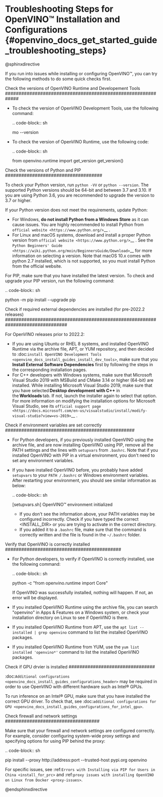 # Troubleshooting Steps for OpenVINO™ Installation and Configurations {#openvino_docs_get_started_guide_troubleshooting_steps}

@sphinxdirective

If you run into issues while installing or configuring OpenVINO™, you can try the following methods to do some quick checks first. 

Check the versions of OpenVINO Runtime and Developement Tools
#############################################################

* To check the version of OpenVINO Development Tools, use the following command:
   
  .. code-block:: sh
     
     mo --version
   
* To check the version of OpenVINO Runtime, use the following code:
   
  .. code-block:: sh
     
     from openvino.runtime import get_version get_version()
   

Check the versions of Python and PIP
####################################

To check your Python version, run ``python -VV`` or ``python --version``. The supported Python versions should be 64-bit and between 3.7 and 3.10. If you are using Python 3.6, you are recommended to upgrade the version to 3.7 or higher.

If your Python version does not meet the requirements, update Python:

* For Windows, **do not install Python from a Windows Store** as it can cause issues. You are highly recommended to install Python from `official website <https://www.python.org/>`__ .
* For Linux and macOS systems, download and install a proper Python version from `official website <https://www.python.org/>`__ . See the `Python Beginners' Guide <https://wiki.python.org/moin/BeginnersGuide/Download>`__ for more information on selecting a version. Note that macOS 10.x comes with python 2.7 installed, which is not supported, so you must install Python from the official website.

For PIP, make sure that you have installed the latest version. To check and upgrade your PIP version, run the following command:

.. code-block:: sh
   
   python -m pip install --upgrade pip

<!--## Check the special tips for Anaconda installation-->

<!--add this part in future-->

Check if required external dependencies are installed (for pre-2022.2 releases)
###############################################################################

For OpenVINO releases prior to 2022.2:

- If you are using Ubuntu or RHEL 8 systems, and installed OpenVINO Runtime via the archive file, APT, or YUM repository, and then decided to :doc:`install OpenVINO Development Tools <openvino_docs_install_guides_install_dev_tools>`, make sure that you **Install External Software Dependencies** first by following the steps in the corresponding installation pages.
- For C++ developers with Windows systems, make sure that Microsoft Visual Studio 2019 with MSBuild and CMake 3.14 or higher (64-bit) are installed. While installing Microsoft Visual Studio 2019, make sure that you have selected **Desktop development with C++** in the **Workloads** tab. If not, launch the installer again to select that option. For more information on modifying the installation options for Microsoft Visual Studio, see its `official support page <https://docs.microsoft.com/en-us/visualstudio/install/modify-visual-studio?view=vs-2019>`__ .

Check if environment variables are set correctly
################################################

- For Python developers, if you previously installed OpenVINO using the archive file, and are now installing OpenVINO using PIP, remove all the PATH settings and the lines with ``setupvars`` from ``.bashrc``. Note that if you installed OpenVINO with PIP in a virtual environment, you don't need to set any environment variables.
- If you have installed OpenVINO before, you probably have added ``setupvars`` to your ``PATH /.bashrc`` or Windows environment variables. After restarting your environment, you should see similar information as below: 

  .. code-block:: sh
     
     [setupvars.sh] OpenVINO™ environment initialized
     

  - If you don't see the information above, your PATH variables may be configured incorrectly. Check if you have typed the correct <INSTALL_DIR> or you are trying to activate in the correct directory.
  - If you added it to a ``.bashrc`` file, make sure that the command is correctly written and the file is found in the ``~/.bashrc`` folder.

Verify that OpenVINO is correctly installed
###########################################

* For Python developers, to verify if OpenVINO is correctly installed, use the following command:

  .. code-block:: sh

     python -c "from openvino.runtime import Core"
   
  If OpenVINO was successfully installed, nothing will happen. If not, an error will be displayed.

* If you installed OpenVINO Runtime using the archive file, you can search "openvino" in Apps & Features on a Windows system, or check your installation directory on Linux to see if OpenVINO is there.

* If you installed OpenVINO Runtime from APT, use the ``apt list --installed | grep openvino`` command to list the installed OpenVINO packages.

* If you installed OpenVINO Runtime from YUM, use the ``yum list installed 'openvino*'`` command to list the installed OpenVINO packages.

Check if GPU drvier is installed
################################

:doc:`Additional configurations <openvino_docs_install_guides_configurations_header>` may be required in order to use OpenVINO with different hardware such as Intel® GPUs.

To run inference on an Intel® GPU, make sure that you have installed the correct GPU driver. To check that, see :doc:`additional configurations for GPU <openvino_docs_install_guides_configurations_for_intel_gpu>`.

Check firewall and network settings
###################################

Make sure that your firewall and network settings are configured correctly. For example, consider configuring system-wide proxy settings and specifying options for using PIP behind the proxy: 

.. code-block:: sh

   pip install --proxy http://address:port --trusted-host pypi.org openvino 


For specific issues, see :ref:`Errors with Installing via PIP for Users in China <install_for_prc>` and :ref:`proxy issues with installing OpenVINO on Linux from Docker <proxy-issues>`. 

@endsphinxdirective

